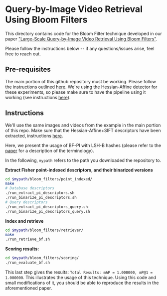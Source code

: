 # Query-by-Image Video Retrieval Using Bloom Filters

This directory contains code for the Bloom Filter technique developed in our
paper ["Large-Scale Query-by-Image Video Retrieval Using Bloom Filters"](https://arxiv.org/abs/1604.07939).

Please follow the instructions below -- if any questions/issues arise, feel free to reach out.

## Pre-requisites

The main portion of this github repository must be working.
Please follow the instructions outlined [here](https://github.com/andrefaraujo/videosearch/blob/master/README.md#quick-start).
We're using the Hessian-Affine detector for these experiments, so please make sure to have the pipeline using it working (see instructions [here](https://github.com/andrefaraujo/videosearch#indexingretrievingscoring-using-hessian-affine-detector)).

## Instructions

We'll use the same images and videos from the example in the main portion of this repo.
Make sure that the Hessian-Affine+SIFT descriptors have been extracted, instructions
[here](https://github.com/andrefaraujo/videosearch#indexingretrievingscoring-using-hessian-affine-detector).

Here, we present the usage of BF-PI with LSH-B hashes (please refer to the [paper](https://arxiv.org/abs/1604.07939) for a description of
the terminology).

In the following, `mypath` refers to the path you downloaded the repository to.

**Extract Fisher point-indexed descriptors, and their binarized versions**

```bash
cd $mypath/bloom_filters/point_indexed/
make
# Database descriptors
./run_extract_pi_descriptors.sh
./run_binarize_pi_descriptors.sh
# Query descriptors
./run_extract_pi_descriptors_query.sh
./run_binarize_pi_descriptors_query.sh
```

**Index and retrieve**

```bash
cd $mypath/bloom_filters/retriever/
make
./run_retrieve_bf.sh
```

**Scoring results:**

```bash
cd $mypath/bloom_filters/scoring/
./run_evaluate_bf.sh
```

This last step gives the results: `Total Results: mAP = 1.000000, mP@1 = 1.000000`.
This illustrates the usage of this technique.
Using this code and small modifications of it, you should be able to reproduce the results in the aforementioned paper.

